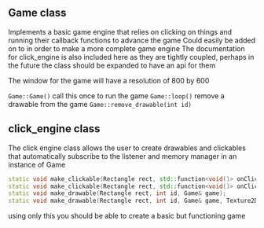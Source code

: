 ## Game class

Implements a basic game engine that relies on clicking on things and running their callback functions to advance the game
Could easily be added on to in order to make a more complete game engine
The documentation for click_engine is also included here as they are tightly coupled, perhaps in the future the class should be expanded to have an api for them

The window for the game will have a resolution of 800 by 600 

```Game::Game()```
call this once to run the game 
```Game::loop()``` 
remove a drawable from the game
```Game::remove_drawable(int id)``` 

## click_engine class

The click engine class allows the user to create drawables and clickables that automatically subscribe to the listener and memory manager in an instance of Game

``` c++
static void make_clickable(Rectangle rect, std::function<void()> onClick, Game& owner, int id);
static void make_clickable(Rectangle rect, std::function<void()> onClick, Game& owner, int id, Texture2D texture);
static void make_drawable(Rectangle rect, int id, Game& game);
static void make_drawable(Rectangle rect, int id, Game& game, Texture2D texture);
```

using only this you should be able to create a basic but functioning game

